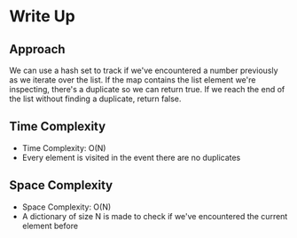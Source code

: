 # Write Up
## Approach
We can use a hash set to track if we've encountered a number previously as we iterate over the list. If the map contains the list element we're inspecting, there's a duplicate so we can return true. If we reach the end of the list without finding a duplicate, return false.
## Time Complexity
- Time Complexity: O(N)  
- Every element is visited in the event there are no duplicates
## Space Complexity
- Space Complexity: O(N)  
- A dictionary of size N is made to check if we've encountered the current element before